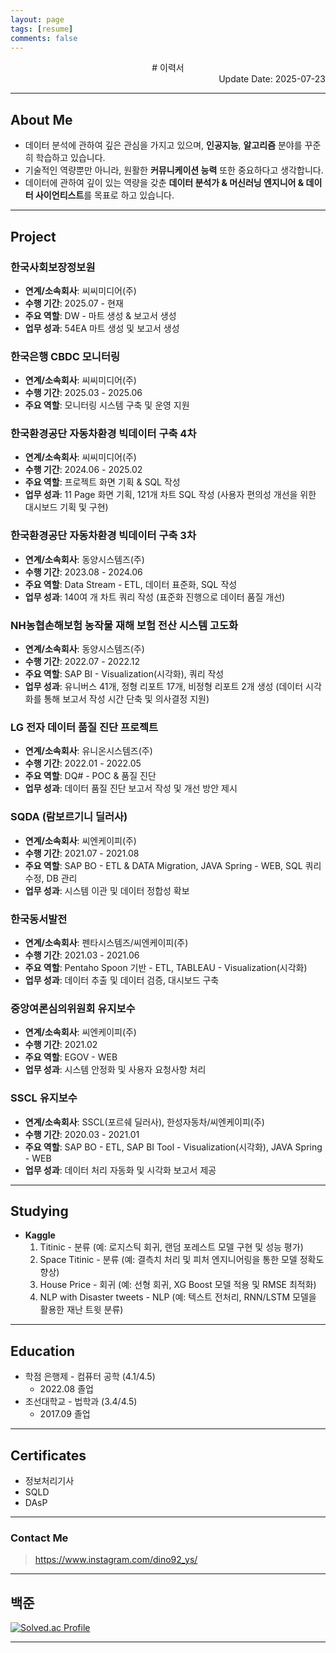 ```yaml
---
layout: page
tags: [resume]
comments: false
---
```


<div style="text-align: center"> # 이력서 </div>

<div style="text-align: right"> Update Date: 2025-07-23 </div>

---

## About Me

* 데이터 분석에 관하여 깊은 관심을 가지고 있으며, **인공지능**, **알고리즘** 분야를 꾸준히 학습하고 있습니다.
* 기술적인 역량뿐만 아니라, 원활한 **커뮤니케이션 능력** 또한 중요하다고 생각합니다.
* 데이터에 관하여 깊이 있는 역량을 갖춘 **데이터 분석가 & 머신러닝 엔지니어 & 데이터 사이언티스트**를 목표로 하고 있습니다.

---

## Project

### 한국사회보장정보원

* **연계/소속회사**: 씨씨미디어(주)
* **수행 기간**: 2025.07 - 현재
* **주요 역할**: DW - 마트 생성 & 보고서 생성
* **업무 성과**: 54EA 마트 생성 및 보고서 생성

### 한국은행 CBDC 모니터링

* **연계/소속회사**: 씨씨미디어(주)
* **수행 기간**: 2025.03 - 2025.06
* **주요 역할**: 모니터링 시스템 구축 및 운영 지원

### 한국환경공단 자동차환경 빅데이터 구축 4차

* **연계/소속회사**: 씨씨미디어(주)
* **수행 기간**: 2024.06 - 2025.02
* **주요 역할**: 프로젝트 화면 기획 & SQL 작성
* **업무 성과**: 11 Page 화면 기획, 121개 차트 SQL 작성 (사용자 편의성 개선을 위한 대시보드 기획 및 구현)

### 한국환경공단 자동차환경 빅데이터 구축 3차

* **연계/소속회사**: 동양시스템즈(주)
* **수행 기간**: 2023.08 - 2024.06
* **주요 역할**: Data Stream - ETL, 데이터 표준화, SQL 작성
* **업무 성과**: 140여 개 차트 쿼리 작성 (표준화 진행으로 데이터 품질 개선)

### NH농협손해보험 농작물 재해 보험 전산 시스템 고도화

* **연계/소속회사**: 동양시스템즈(주)
* **수행 기간**: 2022.07 - 2022.12
* **주요 역할**: SAP BI - Visualization(시각화), 쿼리 작성
* **업무 성과**: 유니버스 41개, 정형 리포트 17개, 비정형 리포트 2개 생성 (데이터 시각화를 통해 보고서 작성 시간 단축 및 의사결정 지원)

### LG 전자 데이터 품질 진단 프로젝트

* **연계/소속회사**: 유니온시스템즈(주)
* **수행 기간**: 2022.01 - 2022.05
* **주요 역할**: DQ# - POC & 품질 진단
* **업무 성과**: 데이터 품질 진단 보고서 작성 및 개선 방안 제시

### SQDA (람보르기니 딜러사)

* **연계/소속회사**: 씨엔케이피(주)
* **수행 기간**: 2021.07 - 2021.08
* **주요 역할**: SAP BO - ETL & DATA Migration, JAVA Spring - WEB, SQL 쿼리 수정, DB 관리
* **업무 성과**: 시스템 이관 및 데이터 정합성 확보

### 한국동서발전

* **연계/소속회사**: 펜타시스템즈/씨엔케이피(주)
* **수행 기간**: 2021.03 - 2021.06
* **주요 역할**: Pentaho Spoon 기반 - ETL, TABLEAU - Visualization(시각화)
* **업무 성과**: 데이터 추출 및 데이터 검증, 대시보드 구축

### 중앙여론심의위원회 유지보수

* **연계/소속회사**: 씨엔케이피(주)
* **수행 기간**: 2021.02
* **주요 역할**: EGOV - WEB
* **업무 성과**: 시스템 안정화 및 사용자 요청사항 처리

### SSCL 유지보수

* **연계/소속회사**: SSCL(포르쉐 딜러사), 한성자동차/씨엔케이피(주)
* **수행 기간**: 2020.03 - 2021.01
* **주요 역할**: SAP BO - ETL, SAP BI Tool - Visualization(시각화), JAVA Spring - WEB
* **업무 성과**: 데이터 처리 자동화 및 시각화 보고서 제공

---

## Studying

* **Kaggle**
    1. Titinic - 분류 (예: 로지스틱 회귀, 랜덤 포레스트 모델 구현 및 성능 평가)
    2. Space Titinic - 분류 (예: 결측치 처리 및 피처 엔지니어링을 통한 모델 정확도 향상)
    3. House Price - 회귀 (예: 선형 회귀, XG Boost 모델 적용 및 RMSE 최적화)
    4. NLP with Disaster tweets - NLP (예: 텍스트 전처리, RNN/LSTM 모델을 활용한 재난 트윗 분류)

---

## Education

* 학점 은행제 - 컴퓨터 공학 (4.1/4.5)
  * 2022.08 졸업
* 조선대학교 - 법학과 (3.4/4.5)
  * 2017.09 졸업

---

## Certificates

* 정보처리기사
* SQLD
* DAsP

---

### Contact Me

> <https://www.instagram.com/dino92_ys/>

---

## 백준

[![Solved.ac Profile](http://mazassumnida.wtf/api/generate_badge?boj=bbd132)](https://solved.ac/bbd132)

---